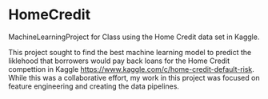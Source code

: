 # HomeCredit
MachineLearningProject for Class using the Home Credit data set in Kaggle.

This project sought to find the best machine learning model to predict the liklehood that borrowers would pay back loans for the Home Credit compettion in Kaggle https://www.kaggle.com/c/home-credit-default-risk. While this was a collaborative effort, my work in this project was focused on feature engineering and creating the data pipelines. 
